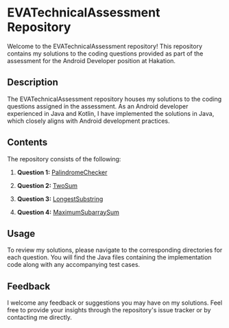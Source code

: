# EVATechnicalAssessment Repository

Welcome to the EVATechnicalAssessment repository! This repository contains my solutions to the coding questions provided as part of the assessment for the Android Developer position at Hakation.

## Description

The EVATechnicalAssessment repository houses my solutions to the coding questions assigned in the assessment. As an Android developer experienced in Java and Kotlin, I have implemented the solutions in Java, which closely aligns with Android development practices.

## Contents

The repository consists of the following:

1. **Question 1:** [PalindromeChecker](src/Q1_PalindromeChecker.java)
  

2. **Question 2:** [TwoSum](src/Q2_TwoSum.java)
  

3. **Question 3:** [LongestSubstring](src/Q3_LongestSubstring.java)


4. **Question 4:** [MaximumSubarraySum](src/Q4_MaximumSubarraySum.java)

## Usage

To review my solutions, please navigate to the corresponding directories for each question. You will find the Java files containing the implementation code along with any accompanying test cases.

## Feedback

I welcome any feedback or suggestions you may have on my solutions. Feel free to provide your insights through the repository's issue tracker or by contacting me directly.



